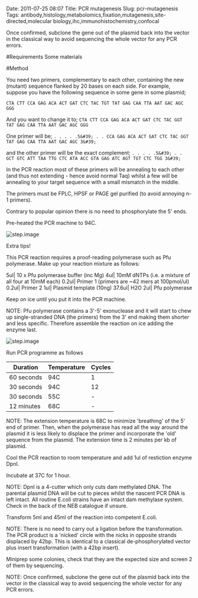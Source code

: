Date: 2011-07-25 08:07
Title: PCR mutagenesis
Slug: pcr-mutagenesis
Tags: antibody,histology,metabolomics,fixation,mutagenesis,site-directed,molecular biology,ihc,immunohistochemistry,confocal


Once confirmed, subclone the gene out of the plasmid back into the vector in the classical way to avoid sequencing the whole vector for any PCR errors.


#Requirements
Some materials

#Method

You need two primers, complementary to each other, containing the new (mutant) sequence flanked by 20 bases on each side. For example, suppose you have the following sequence in some gene in some plasmid;

`CTA CTT CCA GAG ACA ACT GAT CTC TAC TGT TAT GAG CAA TTA AAT GAC AGC GGG`

And you want to change it to;
`CTA CTT CCA GAG ACA ACT GAT CTC TAC GGT TAT GAG CAA TTA AAT GAC AGC GGG`

One primer will be;
`. . . . .5&#39; . . CCA GAG ACA ACT GAT CTC TAC GGT TAT GAG CAA TTA AAT GAC AGC 3&#39;`

and the other primer will be the exact complement;
`. . . . .5&#39; . . GCT GTC ATT TAA TTG CTC ATA ACC GTA GAG ATC AGT TGT CTC TGG 3&#39;`



In the PCR reaction most of these primers will be annealing to each other (and thus not extending - hence avoid normal Taq) whilst a few will be annealing to your target sequence with a small mismatch in the middle.

The primers must be FPLC, HPSF or PAGE gel purified (to avoid annoying n-1 primers).

Contrary to popular opinion there is no need to phosphorylate the 5&#39; ends.



Pre-heated the PCR machine to 94C.

![step.image](step/337/800px-GNOME_Shell.png)


<aside>Extra tips!</aside>


This PCR reaction requires a proof-reading polymerase such as Pfu polymerase.  Make up your reaction mixture as follows:

5ul| 10 x Pfu polymerase buffer (inc Mg)
4ul| 10mM dNTPs (i.e. a mixture of all four at 10mM each)
0.2ul| Primer 1 (primers are ~42 mers at 100pmol/ul)
0.2ul| Primer 2
1ul| Plasmid template (10ng)
37.6ul| H2O
2ul| Pfu polymerase 

Keep on ice until you put it into the PCR machine.

NOTE: Pfu polymerase contains a 3&#39;-5&#39; exonuclease and it will start to chew up single-stranded DNA (the primers) from the 3&#39; end making them shorter and less specific. Therefore assemble the reaction on ice adding the enzyme last. 



![step.image](step/336/800px-Nucleosome1.png)



Run PCR programme as follows

Duration|Temperature|Cycles
-|-|-
60 seconds|94C|1
30 seconds|94C|12
30 seconds|55C|-
12 minutes|68C|-

NOTE: The extension temperature is 68C to minimize &#39;breathing&#39; of the 5&#39; end of primer. Then, when the polymerase has read all the way around the plasmid it is less likely to displace the primer and incorporate the &#39;old&#39; sequence from the plasmid. The extension time is 2 minutes per kb of plasmid.



Cool the PCR reaction to room temperature and add 1ul of restiction enzyme DpnI. 



Incubate at 37C for 1 hour. 

NOTE: DpnI is a 4-cutter which only cuts dam methylated DNA. The parental plasmid DNA will be cut to pieces whilst the nascent PCR DNA is left intact. All routine E.coli strains have an intact dam methylase system. Check in the back of the NEB catalogue if unsure. 



Transform 5ml and 45ml of the reaction into competent E.coli.

NOTE: There is no need to carry out a ligation before the transformation. The PCR product is a &#39;nicked&#39; circle with the nicks in opposite strands displaced by 42bp. This is identical to a classical de-phosphorylated vector plus insert transformation (with a 42bp insert). 



Miniprep some colonies, check that they are the expected size and screen 2 of them by sequencing. 

NOTE: Once confirmed, subclone the gene out of the plasmid back into the vector in the classical way to avoid sequencing the whole vector for any PCR errors.




